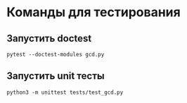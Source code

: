 # Команды для тестирования
## Запустить doctest 
    pytest --doctest-modules gcd.py 
## Запустить unit тесты
    python3 -m unittest tests/test_gcd.py
